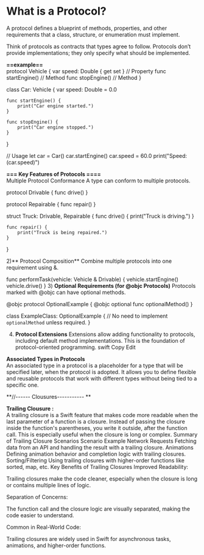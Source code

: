What is a Protocol?<br>
==
A protocol defines a blueprint of methods, properties, and other requirements that a class, structure, or enumeration must implement.

Think of protocols as contracts that types agree to follow.
Protocols don’t provide implementations; they only specify what should be implemented.

**==example==** <br>
protocol Vehicle {
    var speed: Double { get set } // Property
    func startEngine()           // Method
    func stopEngine()            // Method
}

class Car: Vehicle {
    var speed: Double = 0.0
    
    func startEngine() {
        print("Car engine started.")
    }
    
    func stopEngine() {
        print("Car engine stopped.")
    }
}

// Usage
let car = Car()
car.startEngine()
car.speed = 60.0
print("Speed: \(car.speed)")

**===    Key Features of Protocols  ====** <br>
Multiple Protocol Conformance
A type can conform to multiple protocols.

protocol Drivable {
    func drive()
}

protocol Repairable {
    func repair()
}

struct Truck: Drivable, Repairable {
    func drive() {
        print("Truck is driving.")
    }

    func repair() {
        print("Truck is being repaired.")
    }
}


2)** Protocol Composition**
Combine multiple protocols into one requirement using &.

func performTask(vehicle: Vehicle & Drivable) {
    vehicle.startEngine()
    vehicle.drive()
}
3) **Optional Requirements (for @objc Protocols)**
Protocols marked with @objc can have optional methods.

@objc protocol OptionalExample {
    @objc optional func optionalMethod()
}

class ExampleClass: OptionalExample {
    // No need to implement `optionalMethod` unless required.
}

4) **Protocol Extensions**
Extensions allow adding functionality to protocols, including default method implementations.
This is the foundation of protocol-oriented programming.
swift
Copy
Edit

**Associated Types in Protocols** <br>
An associated type in a protocol is a placeholder for a type that will be specified later, when the protocol is adopted. It allows you to define flexible and reusable protocols that work with different types without being tied to a specific one.

**//------ Clousures----------- ** <br>

**Trailing Clousure :** <br>
A trailing closure is a Swift feature that makes code more readable when the last parameter of a function is a closure. Instead of passing the closure inside the function's parentheses, you write it outside, after the function call. This is especially useful when the closure is long or complex.
Summary of Trailing Closure Scenarios
Scenario	Example
Network Requests	Fetching data from an API and handling the result with a trailing closure.
Animations	Defining animation behavior and completion logic with trailing closures.
Sorting/Filtering	Using trailing closures with higher-order functions like sorted, map, etc.
Key Benefits of Trailing Closures
Improved Readability:

Trailing closures make the code cleaner, especially when the closure is long or contains multiple lines of logic.

Separation of Concerns:

The function call and the closure logic are visually separated, making the code easier to understand.

Common in Real-World Code:

Trailing closures are widely used in Swift for asynchronous tasks, animations, and higher-order functions.
